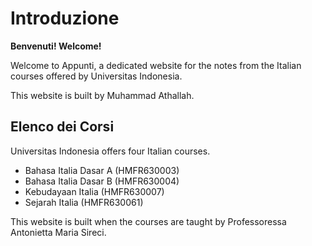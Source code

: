 # Introduzione

**Benvenuti! Welcome!**

Welcome to Appunti, a dedicated website for the notes from the Italian courses offered by Universitas Indonesia.

This website is built by Muhammad Athallah.

## Elenco dei Corsi

Universitas Indonesia offers four Italian courses.

- Bahasa Italia Dasar A (HMFR630003)
- Bahasa Italia Dasar B (HMFR630004)
- Kebudayaan Italia (HMFR630007)
- Sejarah Italia (HMFR630061)

This website is built when the courses are taught by Professoressa Antonietta Maria Sireci.
